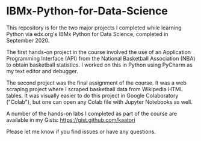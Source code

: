 # IBMx-Python-for-Data-Science
This repository is for the two major projects I completed while learning Python via edx.org's IBMx Python for Data Science, completed in September 2020.

The first hands-on project in the course involved the use of an Application Programming Interface (API) from the National Basketball Association (NBA) to obtain basketball statistics. I worked on this in Python using PyCharm as my text editor and debugger. 

The second project was the final assignment of the course. It was a web scraping project where I scraped basketball data from Wikipedia HTML tables. It was visually easier to do this project in Google Colaboratory ("Colab"), but one can open any Colab file with Jupyter Notebooks as well. 

A number of the hands-on labs I completed as part of the course are available in my Gists: https://gist.github.com/kaatori

Please let me know if you find issues or have any questions. 
